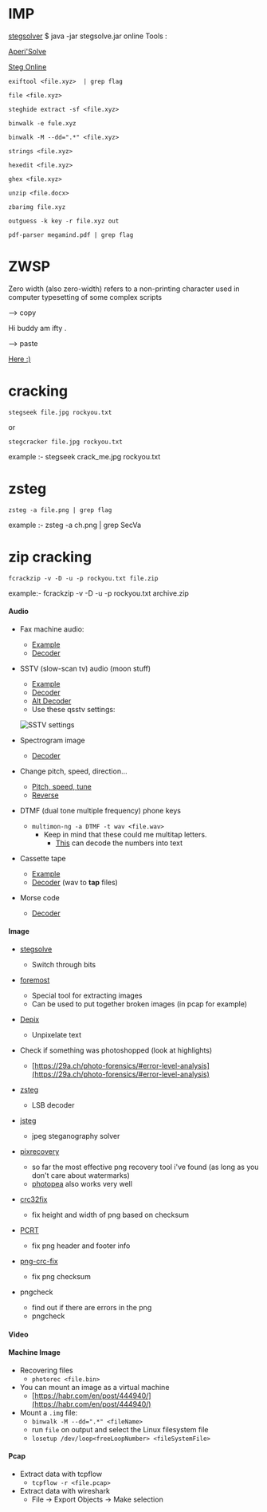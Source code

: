 # IMP
[stegsolver](stegsolver.jar) $ java -jar stegsolve.jar 
online Tools :

[Aperi'Solve](https://www.aperisolve.com/)

[Steg Online](https://stegonline.georgeom.net/upload)
 ```
exiftool <file.xyz>  | grep flag

file <file.xyz>

steghide extract -sf <file.xyz>

binwalk -e fule.xyz

binwalk -M --dd=".*" <file.xyz>

strings <file.xyz>

hexedit <file.xyz>

ghex <file.xyz>

unzip <file.docx>

zbarimg file.xyz

outguess -k key -r file.xyz out

pdf-parser megamind.pdf | grep flag
```
# ZWSP

Zero width (also zero-width) refers to a non-printing character used in computer typesetting of some complex scripts

--> copy 

Hi buddy ﻿‌​​​​​‌⁠‌‌​‌‌​‌⁠‌​​​​​⁠‌‌​​​​‌⁠‌​​​​​⁠‌​​‌​​​⁠‌‌​​​​‌⁠‌‌​​​‌‌⁠‌‌​‌​‌‌⁠‌‌​​‌​‌⁠‌‌‌​​‌​⁠‌​​​​​⁠‌​‌​‌​​⁠‌‌​‌​​​⁠‌‌​‌‌‌‌⁠‌​​​​​⁠‌‌​‌​​‌⁠‌​​​​​⁠‌‌​​​‌‌⁠‌‌​​​​‌⁠‌‌​‌‌‌​⁠‌‌‌​‌​​⁠‌​​​​​⁠‌‌​‌​​​⁠‌‌​​​​‌⁠‌‌​​​‌‌⁠‌‌​‌​‌‌⁠‌​​​​​⁠‌‌‌‌​​‌⁠‌‌​‌‌‌‌⁠‌‌‌​‌​‌⁠‌​​​​​⁠‌‌‌​‌​⁠‌​‌​​​⁠‌​​​​​⁠‌​​​​​⁠‌​‌​​‌‌⁠‌‌​‌‌‌‌⁠‌‌‌​​‌​⁠‌‌‌​​‌​⁠‌‌‌‌​​‌⁠‌​‌‌‌​⁠‌‌​‌⁠‌​‌​⁠‌‌​‌​​​⁠‌‌‌​‌​​⁠‌‌‌​‌​​⁠‌‌‌​​​​⁠‌‌‌​​‌‌⁠‌‌‌​‌​⁠‌​‌‌‌‌⁠‌​‌‌‌‌⁠‌‌​​‌‌‌⁠‌‌​‌​​‌⁠‌‌‌​‌​​⁠‌‌​‌​​​⁠‌‌‌​‌​‌⁠‌‌​​​‌​⁠‌​‌‌‌​⁠‌‌​​​‌‌⁠‌‌​‌‌‌‌⁠‌‌​‌‌​‌⁠‌​‌‌‌‌⁠‌‌​​‌‌​⁠‌‌​​​​‌⁠‌‌​‌​​​⁠‌‌​‌​​‌⁠‌‌​‌‌​‌⁠‌‌​​​​‌⁠‌‌​‌‌​​⁠‌‌‌​​‌‌⁠‌‌​‌​​​⁠‌‌​‌​​‌⁠‌‌​‌​​​⁠‌‌​​​​‌⁠‌‌​​​‌​﻿am ifty .

--> paste

<a href="https://neatnik.net/steganographr/">Here :)</a>

# cracking
```
stegseek file.jpg rockyou.txt
```
or
```
stegcracker file.jpg rockyou.txt    
```
example :- stegseek crack_me.jpg rockyou.txt

# zsteg 
```
zsteg -a file.png | grep flag  

```
example :- zsteg -a ch.png | grep SecVa  
# zip cracking 
```
fcrackzip -v -D -u -p rockyou.txt file.zip
```
example:- fcrackzip -v -D -u -p rockyou.txt archive.zip

#### Audio

- Fax machine audio:
    - [Example](https://devcraft.io/2018/04/08/sunshine-ctf-2018.html)
    - [Decoder](http://www.dxsoft.com/en/products/seatty/)
- SSTV (slow-scan tv) audio (moon stuff)
    - [Example](https://ctftime.org/writeup/25606)
    - [Decoder](https://ourcodeworld.com/articles/read/956/how-to-convert-decode-a-slow-scan-television-transmissions-sstv-audio-file-to-images-using-qsstv-in-ubuntu-18-04)
    - [Alt Decoder](https://www.blackcatsystems.com/software/sstv.html)
    - Use these qsstv settings:
    
    ![SSTV settings](.resources/SSTV_settings.png)
    
- Spectrogram image
    - [Decoder](https://academo.org/demos/spectrum-analyzer/)
- Change pitch, speed, direction...
    - [Pitch, speed, tune](https://29a.ch/timestretch/)
    - [Reverse](https://audiotrimmer.com/online-mp3-reverser/)
- DTMF (dual tone multiple frequency) phone keys
    - `multimon-ng -a DTMF -t wav <file.wav>`
        - Keep in mind that these could me multitap letters.
            - [This](https://www.dcode.fr/multitap-abc-cipher) can decode the numbers into text
- Cassette tape
    - [Example](https://ctftime.org/writeup/25597)
    - [Decoder](https://github.com/lunderhage/c64tapedecode) (wav to **tap** files)
- Morse code
    - [Decoder](https://morsecode.world/international/decoder/audio-decoder-adaptive.html)

#### Image

- [stegsolve](https://stegonline.georgeom.net/upload)
    - Switch through bits
- [foremost](https://github.com/korczis/foremost)
    - Special tool for extracting images
    - Can be used to put together broken images (in pcap for example)
- [Depix](https://github.com/beurtschipper/Depix)
    - Unpixelate text
- Check if something was photoshopped (look at highlights)
    - [https://29a.ch/photo-forensics/#error-level-analysis](https://29a.ch/photo-forensics/#error-level-analysis)
- [zsteg](https://github.com/zed-0xff/zsteg)
    - LSB decoder
- [jsteg](https://github.com/lukechampine/jsteg)
    - jpeg steganography solver
- [pixrecovery](https://online.officerecovery.com/pixrecovery/)
    - so far the most effective png recovery tool i've found (as long as you don't care about watermarks)
    - [photopea](https://www.photopea.com/) also works very well
- [crc32fix](https://github.com/Aloxaf/crc32fix)
    - fix height and width of png based on checksum
- [PCRT](https://github.com/sherlly/PCRT)
    - fix png header and footer info
    
- [png-crc-fix](https://github.com/landaire/png-crc-fix)
    - fix png checksum
- pngcheck
    - find out if there are errors in the png
    - pngcheck <file>

#### Video

#### Machine Image

- Recovering files
    - `photorec <file.bin>`
- You can mount an image as a virtual machine
    - [https://habr.com/en/post/444940/](https://habr.com/en/post/444940/)
- Mount a `.img` file:
    - `binwalk -M --dd=".*" <fileName>`
    - run `file` on output and select the Linux filesystem file
    - `losetup /dev/loop<freeLoopNumber> <fileSystemFile>`

#### Pcap

- Extract data with tcpflow
    - `tcpflow -r <file.pcap>`
- Extract data with wireshark
    - File → Export Objects → Make selection
    

